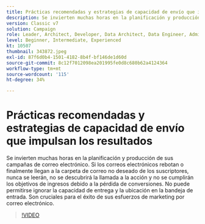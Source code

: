 ```yaml
---
title: Prácticas recomendadas y estrategias de capacidad de envío que impulsan los resultados
description: Se invierten muchas horas en la planificación y producción de sus campañas de correo electrónico. Si los correos electrónicos rebotan o finalmente llegan a la carpeta de correo no deseado de los suscriptores,... (las descripciones deben tener entre 60 y 160 caracteres)
version: Classic v7
solution: Campaign
role: Leader, Architect, Developer, Data Architect, Data Engineer, Admin, User
level: Beginner, Intermediate, Experienced
kt: 10507
thumbnail: 343872.jpeg
exl-id: 87f6d0b4-1501-4182-8b4f-bf146de1d60d
source-git-commit: 8c12f7012098ea201995fe0d8c680b62a4124364
workflow-type: tm+mt
source-wordcount: '115'
ht-degree: 34%

---
```


# Prácticas recomendadas y estrategias de capacidad de envío que impulsan los resultados

Se invierten muchas horas en la planificación y producción de sus campañas de correo electrónico. Si los correos electrónicos rebotan o finalmente llegan a la carpeta de correo no deseado de los suscriptores, nunca se leerán, no se descubrirá la llamada a la acción y no se cumplirán los objetivos de ingresos debido a la pérdida de conversiones. No puede permitirse ignorar la capacidad de entrega y la ubicación en la bandeja de entrada. Son cruciales para el éxito de sus esfuerzos de marketing por correo electrónico.

>[!VIDEO](https://video.tv.adobe.com/v/343872/?quality=12&learn=on)
